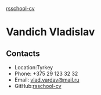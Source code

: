 [rsschool-cv]( https://github.com/ "CV")
# Vandich Vladislav
## Contacts
* Location:Tyrkey
* Phone: +375 29 123 32 32
* Email: vlad.vardav@mail.ru
* GitHub:[rsschool-cv](https://github.com/noselb)
